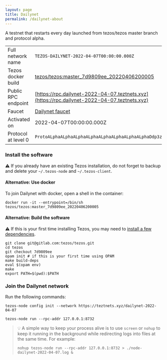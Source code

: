 ```yaml
---
layout: page
title: Dailynet
permalink: /dailynet-about
---
```


A testnet that restarts every day launched from tezos/tezos master branch and protocol alpha.

| | |
|-------|---------------------|
| Full network name | `TEZOS-DAILYNET-2022-04-07T00:00:00.000Z` |
| Tezos docker build | [tezos/tezos:master_7d9809ee_20220406200005](https://hub.docker.com/r/tezos/tezos/tags?page=1&ordering=last_updated&name=master_7d9809ee_20220406200005) |
| Public RPC endpoint | [https://rpc.dailynet-2022-04-07.teztnets.xyz](https://rpc.dailynet-2022-04-07.teztnets.xyz) |
| Faucet | [Dailynet faucet](https://teztnets.xyz/dailynet-2022-04-07-faucet) |
| Activated on | 2022-04-07T00:00:00.000Z |
| Protocol at level 0 |  `ProtoALphaALphaALphaALphaALphaALphaALphaALphaDdp3zK` |




### Install the software

⚠️  If you already have an existing Tezos installation, do not forget to backup and delete your `~/.tezos-node` and `~/.tezos-client`.



#### Alternative: Use docker

To join Dailynet with docker, open a shell in the container:

```
docker run -it --entrypoint=/bin/sh tezos/tezos:master_7d9809ee_20220406200005
```

#### Alternative: Build the software

⚠️  If this is your first time installing Tezos, you may need to [install a few dependencies](https://tezos.gitlab.io/introduction/howtoget.html#setting-up-the-development-environment-from-scratch).

```
git clone git@gitlab.com:tezos/tezos.git
cd tezos
git checkout 7d9809ee
opam init # if this is your first time using OPAM
make build-deps
eval $(opam env)
make
export PATH=$(pwd):$PATH
```

### Join the Dailynet network

Run the following commands:

```
tezos-node config init --network https://teztnets.xyz/dailynet-2022-04-07

tezos-node run --rpc-addr 127.0.0.1:8732
```

> 💡 A simple way to keep your process alive is to use `screen` or `nohup` to keep it running in the background while redirecting logs into files at the same time. For example:
>
> ```bash=13
> nohup tezos-node run --rpc-addr 127.0.0.1:8732 > ./node-dailynet-2022-04-07.log &
> ```


